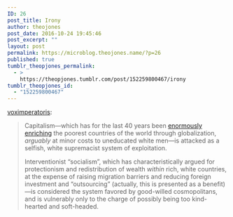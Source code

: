 ```yaml
---
ID: 26
post_title: Irony
author: theojones
post_date: 2016-10-24 19:45:46
post_excerpt: ""
layout: post
permalink: https://microblog.theojones.name/?p=26
published: true
tumblr_theopjones_permalink:
  - >
    https://theopjones.tumblr.com/post/152259800467/irony
tumblr_theopjones_id:
  - "152259800467"
---
```

<p><a class="tumblr_blog" href="http://voximperatoris.tumblr.com/post/152259748257">voximperatoris</a>:</p>
<blockquote>
<p>Capitalism—which has for the last 40 years been <a href="http://www.worldbank.org/content/dam/Worldbank/document/State_of_the_poor_paper_April17.pdf">enormously enriching</a> the poorest countries of the world through globalization, <i>arguably</i> at minor costs to uneducated white men—is attacked as a selfish, white supremacist system of exploitation.<br /></p>
<p>Interventionist “socialism”, which has characteristically argued for protectionism and redistribution of wealth <i>within</i> rich, white countries, at the expense of raising migration barriers and reducing foreign investment and “outsourcing” (actually, this is presented as a benefit)—is considered the system favored by good-willed cosmopolitans, and is vulnerably only to the charge of possibly being too kind-hearted and soft-headed.<br /></p>
</blockquote>